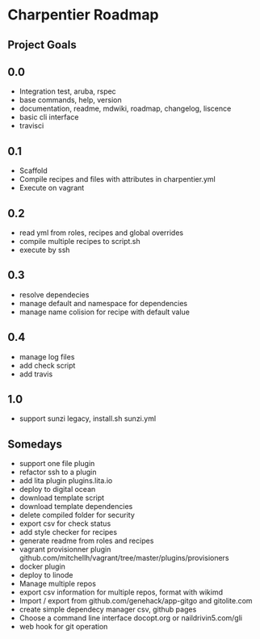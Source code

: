 # Charpentier Roadmap

## Project Goals

## 0.0
- Integration test, aruba, rspec
- base commands, help, version
- documentation, readme, mdwiki, roadmap, changelog, liscence
- basic cli interface
- travisci

## 0.1 
- Scaffold
- Compile recipes and files with attributes in charpentier.yml
- Execute on vagrant

## 0.2
- read yml from roles, recipes and global overrides
- compile multiple recipes to script.sh
- execute by ssh

## 0.3
- resolve dependecies
- manage default and namespace for dependencies
- manage name colision for recipe with default value

## 0.4
- manage log files
- add check script
- add travis

## 1.0
- support sunzi legacy, install.sh sunzi.yml

## Somedays
- support one file plugin
- refactor ssh to a plugin
- add lita plugin plugins.lita.io
- deploy to digital ocean
- download template script
- download template dependencies
- delete compiled folder for security
- export csv for check status
- add style checker for recipes
- generate readme from roles and recipes
- vagrant provisionner plugin github.com/mitchellh/vagrant/tree/master/plugins/provisioners
- docker plugin
- deploy to linode
- Manage multiple repos
- export csv information for multiple repos, format with wikimd
- Import / export from github.com/genehack/app-gitgo and gitolite.com
- create simple dependecy manager csv, github pages
- Choose a command line interface docopt.org or naildrivin5.com/gli
- web hook for git operation

